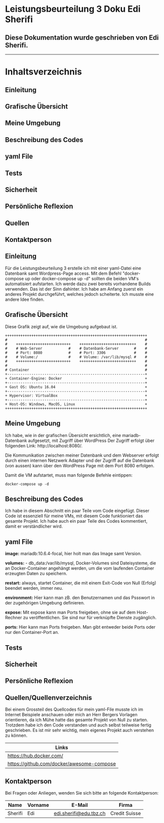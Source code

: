 # Leistungsbeurteilung 3 Doku Edi Sherifi 
## Diese Dokumentation wurde geschrieben von Edi Sherifi. 
----------------------------------------------------------------------------
# **Inhaltsverzeichnis**
## Einleitung
## Grafische Übersicht
## Meine Umgebung
## Beschreibung des Codes
## yaml File
## Tests
## Sicherheit
## Persönliche Reflexion
## Quellen
## Kontaktperson

## Einleitung
Für die Leistungsbeurteilung 3 erstelle ich mit einer yaml-Datei eine Datenbank samt Wordpress-Page access. Mit dem Befehl "docker-compose up oder docker-compose up -d" sollten die beiden VM's automatisiert aufstarten. Ich werde dazu zwei bereits vorhandene Builds verwenden. Das ist der Sinn dahinter. Ich habe am Anfang zuerst ein anderes Projekt durchgeführt, welches jedoch scheiterte. 
Ich musste eine andere Idee finden. 

## Grafische Übersicht
Diese Grafik zeigt auf, wie die Umgebung aufgebaut ist. 

    +++++++++++++++++++++++++++++++++++++++++++++++++++++++++++++++++
    #                                                               #	
    #    +++++++++++++++++++++++++    ++++++++++++++++++++++++++    #
    #    # Web-Server            #    # Datenbank-Server       #    #       
    #    # Port: 8080            #    # Port: 3306             #    #       
    #    # Volume:/              #    # Volume: /var/lib/mysql #    #       
    #    +++++++++++++++++++++++++    ++++++++++++++++++++++++++    #
    #                                                               #	
    # Container                                                     #	
    +---------------------------------------------------------------+
    + Container-Engine: Docker                                      +	
    +---------------------------------------------------------------+
    + Gast OS: Ubuntu 16.04                                         +	
    +---------------------------------------------------------------+
    + Hypervisor: VirtualBox                                        +	
    +---------------------------------------------------------------+
    + Host-OS: Windows, MacOS, Linux                                +	
    +++++++++++++++++++++++++++++++++++++++++++++++++++++++++++++++++


## Meine Umgebung

Ich habe, wie in der grafischen Übersicht ersichtlich, eine mariadb-Datenbank aufgesetzt, mit Zugriff über WordPress
Der Zugriff erfolgt über folgenden Link: http://localhost:8080/. 

Die Kommunikation zwischen meiner Datenbank und dem Webserver erfolgt durch einen internen Netzwerk Adapter und der Zugriff auf die Datenbank (von aussen) kann über den WordPress Page mit dem Port 8080 erfolgen. 
<p></p>

Damit die VM aufstartet, muss man folgende Befehle eintippen: 

```
docker-compose up -d
```
<p></p>

## Beschreibung des Codes
Ich habe in diesem Abschnitt ein paar Teile vom Code eingefügt. Dieser Code ist essenziell für meine VMs, mit diesem Code funktioniert das gesamte Projekt. Ich habe auch ein paar Teile des Codes kommentiert, damit er verständlicher wird. 

## yaml File

**image:** mariadb:10.6.4-focal, hier holt man das Image samt Version.

**volumes:** - db_data:/var/lib/mysql, Docker-Volumes sind Dateisysteme, die an Docker-Container angehängt werden, um die vom laufenden Container erzeugten Daten zu speichern.

**restart:** always, startet Container, die mit einem Exit-Code von Null (Erfolg) beendet werden, immer neu. 

**environment:** Hier kann man zB. den Benutzernamen und das Pssswort in der zugehörigen Umgebung definieren.

**expose:** Mit expose kann man Ports freigeben, ohne sie auf dem Host-Rechner zu veröffentlichen. Sie sind nur für verknüpfte Dienste zugänglich.

**ports:** Hier kann man Ports freigeben. Man gibt entweder beide Ports oder nur den Container-Port an. 



## Tests

## Sicherheit

## Persönliche Reflexion


## Quellen/Quellenverzeichnis

Bei einem Grossteil des Quellcodes für mein yaml-File musste ich im Internet Beispiele anschauen oder mich an Herr Bergers Vorlagen orientieren, da ich Mühe hatte das gesamte Projekt von Null zu starten. 
Trotzdem habe ich den Code verstanden und auch selbst teilweise fertig geschrieben. 
Es ist mir sehr wichtig, mein eigenes Projekt auch verstehen zu können.

|Links|
|----|
|https://hub.docker.com/|
|https://github.com/docker/awesome-compose|

## Kontaktperson

Bei Fragen oder Anliegen, wenden Sie sich bitte an folgende Kontaktperson:

|Name|Vorname|E-Mail|Firma|
|----|-----|-----|-----|
|Sherifi|Edi|edi.sherifi@edu.tbz.ch|Credit Suisse|
